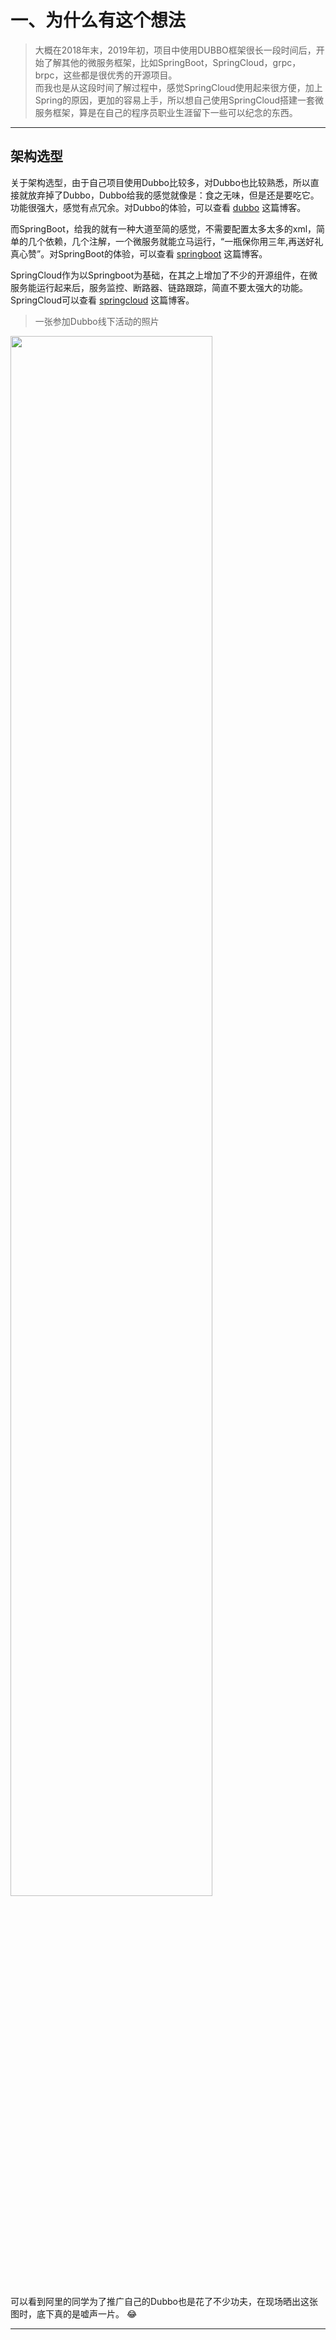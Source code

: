 
# 一、为什么有这个想法

> 大概在2018年末，2019年初，项目中使用DUBBO框架很长一段时间后，开始了解其他的微服务框架，比如SpringBoot，SpringCloud，grpc，brpc，这些都是很优秀的开源项目。<br/>
  而我也是从这段时间了解过程中，感觉SpringCloud使用起来很方便，加上Spring的原因，更加的容易上手，所以想自己使用SpringCloud搭建一套微服务框架，算是在自己的程序员职业生涯留下一些可以纪念的东西。
 
---
## 架构选型

 关于架构选型，由于自己项目使用Dubbo比较多，对Dubbo也比较熟悉，所以直接就放弃掉了Dubbo，Dubbo给我的感觉就像是：食之无味，但是还是要吃它。功能很强大，感觉有点冗余。对Dubbo的体验，可以查看 [dubbo]() 这篇博客。
 
 而SpringBoot，给我的就有一种大道至简的感觉，不需要配置太多太多的xml，简单的几个依赖，几个注解，一个微服务就能立马运行，“一瓶保你用三年,再送好礼真心赞”。对SpringBoot的体验，可以查看 [springboot]() 这篇博客。
 
 SpringCloud作为以Springboot为基础，在其之上增加了不少的开源组件，在微服务能运行起来后，服务监控、断路器、链路跟踪，简直不要太强大的功能。SpringCloud可以查看 [springcloud]() 这篇博客。
 
> 一张参加Dubbo线下活动的照片

 <img src="https://i.loli.net/2020/03/25/iAsjmW5t4HQc1rV.jpg" width="80%"/>
 
 可以看到阿里的同学为了推广自己的Dubbo也是花了不少功夫，在现场晒出这张图时，底下真的是嘘声一片。 :joy:
 

---
